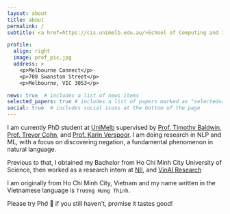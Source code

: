```yaml
---
layout: about
title: about
permalink: /
subtitle: <a href=https://cis.unimelb.edu.au/>School of Computing and Information Systems - The University of Melbourne</a>.

profile:
  align: right
  image: prof_pic.jpg
  address: >
    <p>Melbourne Connect</p>
    <p>700 Swanston Street</p>
    <p>Melbourne, VIC 3053</p>

news: true  # includes a list of news items
selected_papers: true # includes a list of papers marked as "selected={true}"
social: true  # includes social icons at the bottom of the page
---
```


I am currently PhD student at [UniMelb](https://cis.unimelb.edu.au/) supervised by [Prof. Timothy Baldwin](https://people.eng.unimelb.edu.au/tbaldwin/), [Prof. Trevor Cohn](https://people.eng.unimelb.edu.au/tcohn/), and [Prof. Karin Verspoor](https://www.rmit.edu.au/contact/staff-contacts/academic-staff/v/verspoor-professor-karin).
I am doing research in NLP and ML, with a focus on discovering negation, a fundamental phenomenon in natural language.

Previous to that, I obtained my Bachelor from Ho Chi Minh City University of Science, then worked as a research intern at [NII](https://www.nii.ac.jp/en/), and [VinAI Research](https://vinai.io)


I am originally from Ho Chi Minh City, Vietnam and my name written in the Vietnamese language is `Trương Hưng Thịnh`.

Please try Phở :ramen: if you still haven't, promise it tastes good!